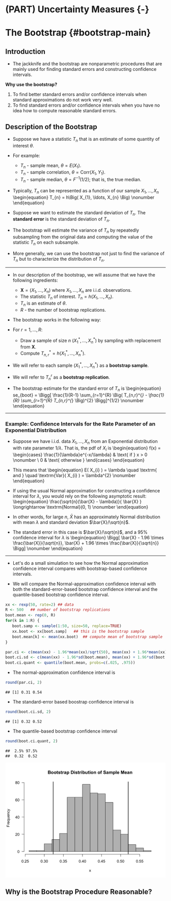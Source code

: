 # (PART) Uncertainty Measures {-} 

# The Bootstrap {#bootstrap-main}

## Introduction

* The jackknife and the bootstrap are nonparametric procedures that are mainly used for finding standard errors
and constructing confidence intervals.

**Why use the bootstrap?**

1. To find better standard errors and/or confidence intervals when standard approximations do not work very well.
1. To find standard errors and/or confidence intervals when you have no idea how to compute reasonable standard errors.

## Description of the Bootstrap

* Suppose we have a statistic $T_{n}$ that is an estimate of some quantity of interest $\theta$.

* For example:
    + $T_{n}$ - sample mean, $\theta = E(X_{1})$.
    + $T_{n}$ - sample correlation, $\theta = \textrm{Corr}(X_{1}, Y_{1})$.
    + $T_{n}$ - sample median, $\theta = F^{-1}(1/2)$; that is, the true median. 

* Typically, $T_{n}$ can be represented as a function of our sample $X_{1}, \ldots, X_{n}$
\begin{equation}
T_{n} = h\Big( X_{1}, \ldots, X_{n}   \Big)  \nonumber
\end{equation}

* Suppose we want to estimate the standard deviation of $T_{n}$. The **standard error** 
is the standard deviation of $T_{n}$.

* The bootstrap will estimate the variance of $T_{n}$ by repeatedly subsampling from 
the original data and computing the value of the statistic $T_{n}$ on each subsample. 

* More generally, we can use the bootstrap not just to find the variance of $T_{n}$
but to characterize the distribution of $T_{n}$.

---

* In our description of the bootstrap, we will assume that we have the following ingredients:
    + $\mathbf{X} = (X_{1}, \ldots, X_{n})$ where $X_{1}, \ldots, X_{n}$ are i.i.d. observations.
    + The statistic $T_{n}$ of interest. $T_{n} = h(X_{1}, \ldots, X_{n})$.
    + $T_{n}$ is an estimate of $\theta$.
    + $R$ - the number of bootstrap replications.

* The bootstrap works in the following way:
* For $r = 1, \ldots, R$:
    + Draw a sample of size $n$ $(X_{1}^{*}, \ldots, X_{n}^{*})$ by sampling with replacement from $\mathbf{X}$.
    + Compute $T_{n,r}^{*} = h(X_{1}^{*}, \ldots, X_{n}^{*})$. 

* We will refer to each sample $(X_{1}^{*}, \ldots, X_{n}^{*})$ as a **bootstrap sample**.

* We will refer to $T_{n}^{r}$ as a **bootstrap replication**.

* The bootstrap estimate for the standard error of $T_{n}$ is
\begin{equation}
se_{boot} = \Bigg[ \frac{1}{R-1} \sum_{r=1}^{R} \Big( T_{n,r}^{*} - \frac{1}{R} \sum_{r=1}^{R} T_{n,r}^{*} \Big)^{2} \Bigg]^{1/2} \nonumber
\end{equation}

---




### Example: Confidence Intervals for the Rate Parameter of an Exponential Distribution

* Suppose we have i.i.d. data $X_{1}, \ldots, X_{n}$ from an Exponential distribution with rate parameter $1/\lambda$.
That is, the pdf of $X_{i}$ is
\begin{equation}
f(x)
= \begin{cases}
\frac{1}{\lambda}e^{-x/\lambda} & \text{  if  }  x > 0 \nonumber \\
0  & \text{ otherwise }
\end{cases}
\end{equation}

* This means that 
\begin{equation}
E( X_{i} )  = \lambda \quad \textrm{ and } \quad \textrm{Var}( X_{i} ) = \lambda^{2} \nonumber
\end{equation}

* If using the usual Normal approximation for constructing a confidence interval for $\lambda$, you would
rely on the following asymptotic result:
\begin{equation}
\frac{\sqrt{n}(\bar{X} - \lambda)}{ \bar{X} }  \longrightarrow \textrm{Normal}(0, 1) \nonumber
\end{equation}

* In other words, for large $n$, $\bar{X}$ has an approximately Normal distribution with mean $\lambda$
and standard deviation $\bar{X}/\sqrt{n}$.


* The standard error in this case is $\bar{X}/\sqrt{n}$, and a $95\%$ confidence interval for $\lambda$ is 
\begin{equation}
\Bigg[ \bar{X} - 1.96 \times \frac{\bar{X}}{\sqrt{n}}, \bar{X} + 1.96 \times \frac{\bar{X}}{\sqrt{n}} \Bigg] \nonumber
\end{equation}

---

* Let's do a small simulation to see how the Normal approximation confidence interval compares with
bootstrap-based confidence intervals.

* We will compare the Normal-approximation confidence interval with both the standard-error-based bootstrap
confidence interval and the quantile-based bootstrap confidence interval. 




```r
xx <- rexp(50, rate=2) ## data
R <- 500   ## number of bootstrap replications
boot.mean <- rep(0, R)
for(k in 1:R) {
   boot.samp <- sample(1:50, size=50, replace=TRUE)
   xx.boot <- xx[boot.samp]   ## this is the bootstrap sample
   boot.mean[k] <- mean(xx.boot)  ## compute mean of bootstrap sample
}
```


```r
par.ci <- c(mean(xx) - 1.96*mean(xx)/sqrt(50), mean(xx) + 1.96*mean(xx)/sqrt(50))
boot.ci.sd <- c(mean(xx) - 1.96*sd(boot.mean), mean(xx) + 1.96*sd(boot.mean))
boot.ci.quant <- quantile(boot.mean, probs=c(.025, .975))
```

* The normal-approximation confidence interval is

```r
round(par.ci, 2)
```

```
## [1] 0.31 0.54
```
* The standard-error based boostrap confidence interval is

```r
round(boot.ci.sd, 2)
```

```
## [1] 0.32 0.52
```
* The quantile-based bootstrap confidence interval

```r
round(boot.ci.quant, 2)
```

```
##  2.5% 97.5% 
##  0.32  0.52
```

<img src="09-bootstrap_files/figure-html/unnamed-chunk-7-1.png" width="672" />

## Why is the Bootstrap Procedure Reasonable?




